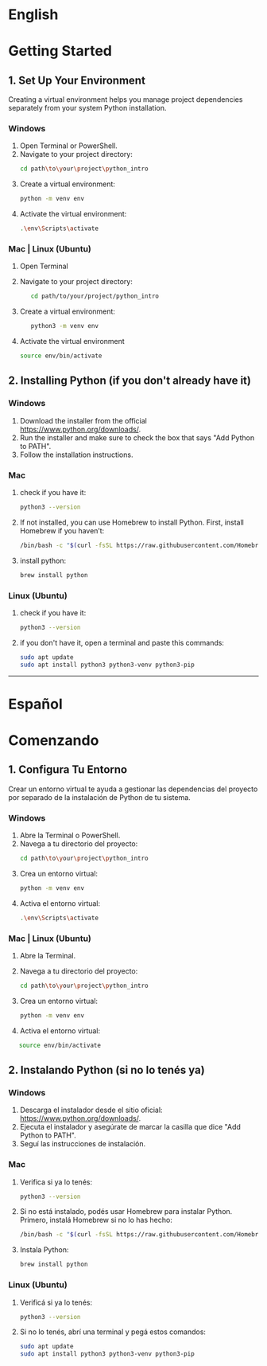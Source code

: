 # English

# Getting Started

## 1. Set Up Your Environment

Creating a virtual environment helps you manage project dependencies separately from your system Python installation.

### Windows

1. Open Terminal or PowerShell.
2. Navigate to your project directory:
   ```bash
   cd path\to\your\project\python_intro
   ```
3. Create a virtual environment:
   ```bash
   python -m venv env
   ```
4. Activate the virtual environment:
   ```bash
   .\env\Scripts\activate
   ```

### Mac | Linux (Ubuntu)

1. Open Terminal
2. Navigate to your project directory:

   ```bash
      cd path/to/your/project/python_intro
   ```

3. Create a virtual environment:

   ```bash
      python3 -m venv env
   ```

4. Activate the virtual environment
   ```bash
   source env/bin/activate
   ```

## 2. Installing Python (if you don't already have it)

### Windows

1. Download the installer from the official https://www.python.org/downloads/.
2. Run the installer and make sure to check the box that says "Add Python to PATH".
3. Follow the installation instructions.

### Mac

1. check if you have it:

   ```bash
   python3 --version
   ```

2. If not installed, you can use Homebrew to install Python. First, install Homebrew if you haven’t:
   ```bash
   /bin/bash -c "$(curl -fsSL https://raw.githubusercontent.com/Homebrew/install/HEAD/install.sh)"
   ```
3. install python:
   ```bash
   brew install python
   ```

### Linux (Ubuntu)

1. check if you have it:
   ```bash
   python3 --version
   ```
2. if you don't have it, open a terminal and paste this commands:
   ```bash
   sudo apt update
   sudo apt install python3 python3-venv python3-pip
   ```

---

# Español

# Comenzando

## 1. Configura Tu Entorno

Crear un entorno virtual te ayuda a gestionar las dependencias del proyecto por separado de la instalación de Python de tu sistema.

### Windows

1. Abre la Terminal o PowerShell.
2. Navega a tu directorio del proyecto:
   ```bash
   cd path\to\your\project\python_intro
   ```
3. Crea un entorno virtual:
   ```bash
   python -m venv env
   ```
4. Activa el entorno virtual:
   ```bash
   .\env\Scripts\activate
   ```

### Mac | Linux (Ubuntu)

1. Abre la Terminal.
2. Navega a tu directorio del proyecto:

   ```bash
   cd path\to\your\project\python_intro
   ```

3. Crea un entorno virtual:

   ```bash
   python -m venv env
   ```

4. Activa el entorno virtual:

```bash
   source env/bin/activate
```

## 2. Instalando Python (si no lo tenés ya)

### Windows

1. Descarga el instalador desde el sitio oficial: https://www.python.org/downloads/.
2. Ejecuta el instalador y asegúrate de marcar la casilla que dice "Add Python to PATH".
3. Seguí las instrucciones de instalación.

### Mac

1. Verifica si ya lo tenés:

   ```bash
   python3 --version
   ```

2. Si no está instalado, podés usar Homebrew para instalar Python. Primero, instalá Homebrew si no lo has hecho:

   ```bash
   /bin/bash -c "$(curl -fsSL https://raw.githubusercontent.com/Homebrew/install/HEAD/install.sh)"
   ```

3. Instala Python:
   ```bash
   brew install python
   ```

### Linux (Ubuntu)

1. Verificá si ya lo tenés:

   ```bash
   python3 --version
   ```

2. Si no lo tenés, abrí una terminal y pegá estos comandos:
   ```bash
   sudo apt update
   sudo apt install python3 python3-venv python3-pip
   ```

